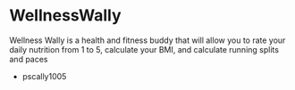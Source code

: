 # WellnessWally
Wellness Wally is a health and fitness buddy that will allow you to rate your daily nutrition from 1 to 5, calculate your BMI, and calculate running splits and paces

- pscally1005
